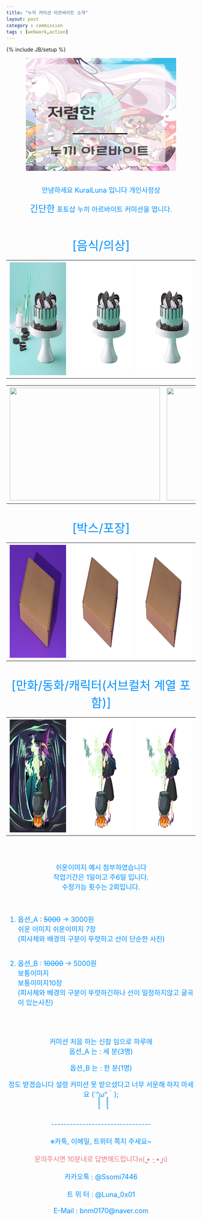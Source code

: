 ```yaml
---
title: "누끼 커미션 아르바이트 소개"
layout: post
category : commission
tags : [webwork,action]
---
```

{% include JB/setup %}

<div align="center" >
<img src="/NA/NA0.png" width="400" height="300"> <br>
</div><br>



<br>
<font size="4em" color="#0091ff">

<center>안녕하세요 KuraiLuna 입니다 개인사정상 
<br>


<font size="5em" color="#0091ff">긴단한</font> 포토샵 누끼 아르바이트 커미션을 엽니다.</center>
<br>

<center><font size="6em" color="#0091ff">[음식/의상]</font></center>


<table>
	<th><img src="/NA/FN/MC_A.jpg" width="400" height="300"></th>
	<th><img src="/NA/FN/MC_B.png" width="400" height="300"> </th>
    <th><img src="/NA/FN/MC_C.png" width="400" height="300"></th>
</table>
<table>
	<th><img src="/NA/FN/E_A.jpg" width="400" height="300"></th>
	<th><img src="/NA/FN/E_B.png" width="400" height="300"> </th>
    <th><img src="/NA/FN/E_C.png" width="400" height="300"></th>
</table>

  <br>

<center><font size="6em" color="#0091ff">[박스/포장]</font></center>


<table>
	<th><img src="/NA/Box/B_A.jpg" width="400" height="300"></th>
	<th><img src="/NA/Box/B_B.png" width="400" height="300"> </th>
    <th><img src="/NA/Box/B_C.png" width="400" height="300"></th>
</table>

<br>

<center><font size="6em" color="#0091ff">[만화/동화/캐릭터(서브컬처 계열 포함)]</font></center>


<table>
	<th><img src="/NA/AD/W_A.jpg" width="400" height="300"></th>
	<th><img src="/NA/AD/W_B.png" width="400" height="300"> </th>
    <th><img src="/NA/AD/W_C.png" width="400" height="300"></th>
</table>


</font> <br><br>
<font size="4em" color="#0091ff">


<center>쉬운이미지 예시 첨부하였습니다<br>
작업기간은 1일이고 주6일 입니다.<br> 수정가능 횟수는 2회입니다. <br></center>
<br>
<br>

1. 옵션_A : ~~5000~~ → 3000원<br>
   쉬운 이미지
   쉬운이미지 7장 <br>(피사체와 배경의 구분이 뚜렷하고 선이 단순한 사진)
<br><br>

2. 옵션_B : ~~10000~~ → 5000원<br>
    보통이미지<br>
    보통이미지10장 <br>
    (피사체와 배경의 구분이 뚜렷하긴하나 선이 일정하지않고 굴곡이 있는사진)

<br><br>

<center>커미션 처음 하는 신참 임으로 하루에<br>
옵션_A 는 : 세 분(3명)

옵션_B 는 : 한 분(1명)<br>

정도 받겠습니다 설령 커미션 못 받으셨다고 너무 서운해 하지 마세요 (´°̥̥̥̥̥̥̥̥ω°̥̥̥̥̥̥̥̥｀);</center><br>


<center>--------------------------------</center><br>

<center>※카톡, 이메일, 트위터 쪽지 주세요~</center><br>

<center><font size="4em" color="#e97d81">문의주시면 10분내로 답변해드립니다ฅ( ̳• ·̫ • ̳ฅ)
</font></center><br>

<center>카카오톡 : @Ssomi7446<br>
<br>
트 위 터 : @Luna_0x01<br>
<br>
E-Mail  : bnm0170@naver.com</center><br>


